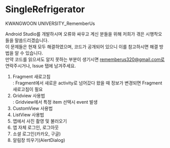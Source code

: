 # SingleRefrigerator
KWANGWOON UNIVERSITY_RememberUs

Android Studio를 개발하시며 오류와 싸우고 계신 분들을 위해 저희가 겪은 시행착오들을 말씀드리겠습니다.</br>
이 문제들은 현재 모두 해결하였으며, 코드가 공개되어 있으니 이를 참고하시면 해결 방법을 알 수 있습니다.</br>
만약 코드를 읽으셔도 알지 못하는 부분이 생기시면 rememberus320@gmail.com로 연락주시거나, Issue 탭에 남겨주세요.</br>

1) Fragment 새로고침</br>
: Fragment에서 새로운 activity로 넘어갔다 왔을 때 정보가 변경되면 Fragment 새로고침이 필요
2) Gridview 사용법</br>
: Gridview에서 특정 item 선택시 event 발생
3) CustomView 사용법
4) ListView 사용법
5) 앱에서 사진 촬영 및 불러오기
6) 앱 자체 로그인, 로그아웃
7) 소셜 로그인(카카오, 구글)
8) 알림창 띄우기(AlertDialog)
